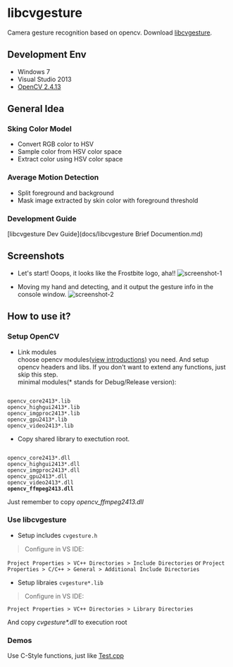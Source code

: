 # libcvgesture

Camera gesture recognition based on opencv.
Download [libcvgesture](https://github.com/mspenn/libcvgesture/raw/master/libcvgesture.zip "Download libcvgesture.zip").

## Development Env
+ Windows 7
+ Visual Studio 2013
+ [OpenCV 2.4.13](http://downloads.sourceforge.net/project/opencvlibrary/opencv-win/2.4.13/opencv-2.4.13.exe?r=http%3A%2F%2Fopencv.org%2F&ts=1476585624&use_mirror=nchc "OpenCV2413")


## General Idea

### Sking Color Model
+ Convert RGB color to HSV
+ Sample color from HSV color space
+ Extract color using HSV color space

### Average Motion Detection
+ Split foreground and background
+ Mask image extracted by skin color with foreground threshold

### Development Guide
[libcvgesture Dev Guide](docs/libcvgesture Brief Documention.md)

## Screenshots

+ Let's start! Ooops, it looks like the Frostbite logo, aha!!
![screenshot-1](screenshots/screenshot-1.png)

+ Moving my hand and detecting, and it output the gesture info in the console window.
![screenshot-2](screenshots/screenshot-2.png)

## How to use it?

### Setup OpenCV

+ Link modules  
  choose opencv modules([view introductions](http://docs.opencv.org/2.4/modules/refman.html "OpenCV Modules")) you need. And setup opencv headers and libs. If you don't want to extend any functions, just skip this step.  
  minimal modules(\* stands for Debug/Release version):
<pre><code>
opencv_core2413*.lib
opencv_highgui2413*.lib
opencv_imgproc2413*.lib
opencv_gpu2413*.lib
opencv_video2413*.lib
</code></pre>

+ Copy shared library to exectution root.
<pre><code>
opencv_core2413*.dll
opencv_highgui2413*.dll
opencv_imgproc2413*.dll
opencv_gpu2413*.dll
opencv_video2413*.dll
<strong>opencv_ffmpeg2413.dll</strong>
</code></pre>

Just remember to copy _opencv_ffmpeg2413.dll_

### Use libcvgesture

+ Setup includes
`
cvgesture.h
`

> Configure in VS IDE:

`Project Properties > VC++ Directories > Include Directories` or `Project Properties > C/C++ > General > Additional Include Directories`

+ Setup libraies
`
cvgesture*.lib
`

> Configure in VS IDE:

`Project Properties > VC++ Directories > Library Directories`

  And copy _cvgesture\*.dll_ to execution root

### Demos
Use C-Style functions, just like [Test.cpp](test/Test.cpp)
